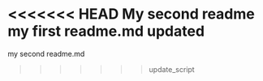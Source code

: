 <<<<<<< HEAD
My second readme
my first readme.md updated
=======
my second readme.md
>>>>>>> update_script
